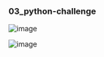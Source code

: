 ### 03_python-challenge

![image](https://user-images.githubusercontent.com/89948865/167347928-77b8c463-9868-42f9-954b-c977252f3e10.png) 

![image](https://user-images.githubusercontent.com/89948865/167347986-ae2a6f2c-c86e-40a7-afd9-a56909e8f4a4.png) 
